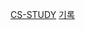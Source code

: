 [CS-STUDY](https://github.com/empodi/CS-study)
[기록](https://fragrant-chameleon-864.notion.site/fed561c388b54941ba9739990172c4ce)
